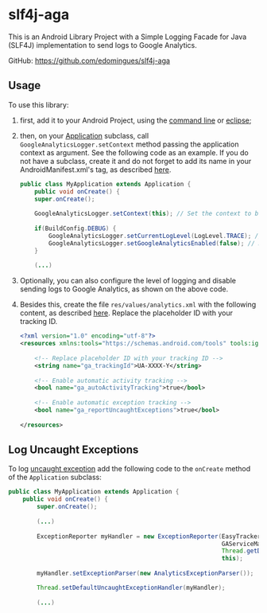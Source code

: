 slf4j-aga
=========

This is an Android Library Project with a Simple Logging Facade for Java (SLF4J) implementation to send logs to Google Analytics.

GitHub: https://github.com/edomingues/slf4j-aga

Usage
-----

To use this library:

1. first, add it to your Android Project, using the [command line](http://developer.android.com/tools/projects/projects-cmdline.html#ReferencingLibraryProject) or [eclipse](http://developer.android.com/tools/projects/projects-eclipse.html#ReferencingLibraryProject);
2. then, on your [Application](http://developer.android.com/reference/android/app/Application.html) subclass, call `GoogleAnalyticsLogger.setContext` method passing the application context as argument. See the following code as an example. If you do not have a subclass, create it and do not forget to add its name in your AndroidManifest.xml's <application> tag, as described [here](http://developer.android.com/reference/android/app/Application.html).


	```java
	public class MyApplication extends Application {
	    public void onCreate() {
		super.onCreate();
	 
		GoogleAnalyticsLogger.setContext(this); // Set the context to be used to get the Google Analytics Tracker
		 
		if(BuildConfig.DEBUG) {
		    GoogleAnalyticsLogger.setCurrentLogLevel(LogLevel.TRACE); // Set the log level to print all logs, default is INFO
		    GoogleAnalyticsLogger.setGoogleAnalyticsEnabled(false); // Disable reporting logs to Google Analytics, print only locally. Default is true.
		}
		
		(...)
	 ```


3. Optionally, you can also configure the level of logging and disable sending logs to Google Analytics, as shown on the above code.

4. Besides this, create the file `res/values/analytics.xml` with the following content, as described [here](https://developers.google.com/analytics/devguides/collection/android/v3/#analytics-xml). Replace the placeholder ID with your tracking ID.

	```xml
	<?xml version="1.0" encoding="utf-8"?>
	<resources xmlns:tools="https://schemas.android.com/tools" tools:ignore="TypographyDashes">
	 
	    <!-- Replace placeholder ID with your tracking ID -->
	    <string name="ga_trackingId">UA-XXXX-Y</string>
	 
	    <!-- Enable automatic activity tracking -->
	    <bool name="ga_autoActivityTracking">true</bool>
	 
	    <!-- Enable automatic exception tracking -->
	    <bool name="ga_reportUncaughtExceptions">true</bool>
	 
	</resources>
	```

Log Uncaught Exceptions
-----------------------

To log [uncaught exception](https://developers.google.com/analytics/devguides/collection/android/v3/exceptions) add the following code to the `onCreate` method of the `Application` subclass:

```java
public class MyApplication extends Application {
    public void onCreate() {
        super.onCreate();
        
        (...)
        
        ExceptionReporter myHandler = new ExceptionReporter(EasyTracker.getInstance(this),
    		                                                GAServiceManager.getInstance(),             
    		                                                Thread.getDefaultUncaughtExceptionHandler(),
    		                                                this);       
    		
    	myHandler.setExceptionParser(new AnalyticsExceptionParser());

    	Thread.setDefaultUncaughtExceptionHandler(myHandler);
    	
    	(...)
```

